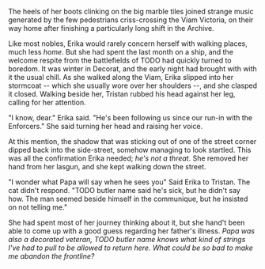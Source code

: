 The heels of her boots clinking on the big marble tiles joined strange music generated by the few pedestrians criss-crossing the Viam Victoria, on their way home after finishing a particularly long shift in the Archive. 

Like most nobles, Erika would rarely concern herself with walking places, much less _home_. But she had spent the last month on a ship, and the welcome respite from the battlefields of TODO had quickly turned to boredom. It was winter in Decorat, and the early night had brought with with it the usual chill. As she walked along the Viam, Erika slipped into her stormcoat -- which she usually wore over her shoulders --, and she clasped it closed. Walking beside her, Tristan rubbed his head against her leg, calling for her attention.

"I know, dear." Erika said. "He's been following us since our run-in with the Enforcers." She said turning her head and raising her voice.

At this mention, the shadow that was sticking out of one of the street corner dipped back into the side-street, somehow managing to look startled. This was all the confirmation Erika needed; _he's not a threat_. She removed her hand from her lasgun, and she kept walking down the street.

"I wonder what Papa will say when he sees you" Said Erika to Tristan. The cat didn't respond. "TODO butler name said he's sick, but he didn't say how. The man seemed beside himself in the communique, but he insisted on not telling me." 

She had spent most of her journey thinking about it, but she hand't been able to come up with a good guess regarding her father's illness. _Papa was also a decorated veteran, TODO butler name knows what kind of strings I've had to pull to be allowed to return here. What could be so bad to make me abandon the frontline?_

